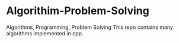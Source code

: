 # Algorithim-Problem-Solving
Algorithms, Programming, Problem Solving
This repo contains many algorithms implemented in cpp.
